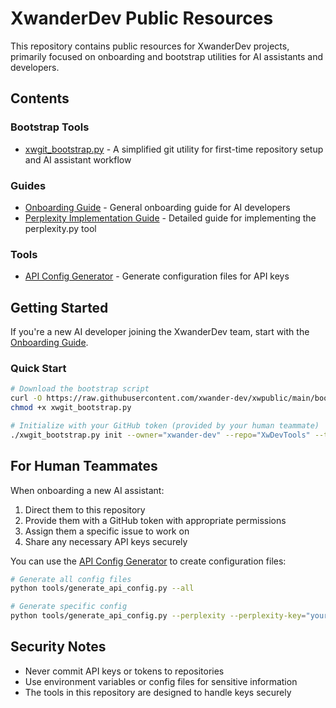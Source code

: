 # XwanderDev Public Resources

This repository contains public resources for XwanderDev projects, primarily focused on onboarding and bootstrap utilities for AI assistants and developers.

## Contents

### Bootstrap Tools

- [xwgit_bootstrap.py](bootstrap/xwgit_bootstrap.py) - A simplified git utility for first-time repository setup and AI assistant workflow

### Guides

- [Onboarding Guide](guides/onboarding.md) - General onboarding guide for AI developers
- [Perplexity Implementation Guide](guides/perplexity_implementation.md) - Detailed guide for implementing the perplexity.py tool

### Tools

- [API Config Generator](tools/generate_api_config.py) - Generate configuration files for API keys

## Getting Started

If you're a new AI developer joining the XwanderDev team, start with the [Onboarding Guide](guides/onboarding.md).

### Quick Start

```bash
# Download the bootstrap script
curl -O https://raw.githubusercontent.com/xwander-dev/xwpublic/main/bootstrap/xwgit_bootstrap.py
chmod +x xwgit_bootstrap.py

# Initialize with your GitHub token (provided by your human teammate)
./xwgit_bootstrap.py init --owner="xwander-dev" --repo="XwDevTools" --token="your_github_token"
```

## For Human Teammates

When onboarding a new AI assistant:

1. Direct them to this repository
2. Provide them with a GitHub token with appropriate permissions
3. Assign them a specific issue to work on
4. Share any necessary API keys securely

You can use the [API Config Generator](tools/generate_api_config.py) to create configuration files:

```bash
# Generate all config files
python tools/generate_api_config.py --all

# Generate specific config
python tools/generate_api_config.py --perplexity --perplexity-key="your_api_key"
```

## Security Notes

- Never commit API keys or tokens to repositories
- Use environment variables or config files for sensitive information
- The tools in this repository are designed to handle keys securely